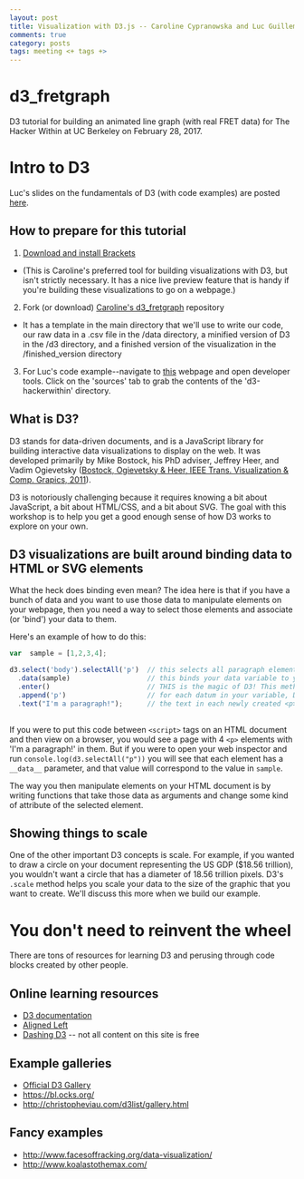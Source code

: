 ```yaml
---
layout: post
title: Visualization with D3.js -- Caroline Cypranowska and Luc Guillemot
comments: true
category: posts
tags: meeting <+ tags +>
---
```


# d3_fretgraph
D3 tutorial for building an animated line graph (with real FRET data) for The Hacker Within at UC Berkeley on February 28, 2017.

# Intro to D3

Luc's slides on the fundamentals of D3 (with code examples) are posted [here](https://docs.google.com/presentation/d/1HUKaUgAiZXTKibrGXXQX3lb7G15o2kvm-EHrpeXCeCg/edit?usp=sharing).

## How to prepare for this tutorial

1. [Download and install Brackets](http://brackets.io/)
  * (This is Caroline's preferred tool for building visualizations with D3, but isn't strictly necessary. It has a nice live preview feature that is handy if you're building these visualizations to go on a webpage.)
2. Fork (or download) [Caroline's d3_fretgraph](https://github.com/cypranowska/d3_fretgraph) repository
  * It has a template in the main directory that we'll use to write our code, our raw data in a .csv file in the /data directory, a minified version of D3 in the /d3 directory, and a finished version of the visualization in the /finished_version directory
3. For Luc's code example--navigate to [this](http://lucguillemot.com/d3-hackerwithin-example/) webpage and open developer tools. Click on the 'sources' tab to grab the contents of the 'd3-hackerwithin' directory. 
  
## What is D3?

D3 stands for data-driven documents, and is a JavaScript library for building interactive data visualizations to display on the web. It was developed primarily by Mike Bostock, his PhD adviser, Jeffrey Heer, and Vadim Ogievetsky ([Bostock, Ogievetsky & Heer, IEEE Trans. Visualization & Comp. Grapics, 2011](http://vis.stanford.edu/files/2011-D3-InfoVis.pdf)). 

D3 is notoriously challenging because it requires knowing a bit about JavaScript, a bit about HTML/CSS, and a bit about SVG. The goal with this workshop is to help you get a good enough sense of how D3 works to explore on your own.

## D3 visualizations are built around binding data to HTML or SVG elements

What the heck does binding even mean? The idea here is that if you have a bunch of data and you want to use those data to manipulate elements on your webpage, then you need a way to select those elements and associate (or 'bind') your data to them. 

Here's an example of how to do this:

```javascript
var  sample = [1,2,3,4];

d3.select('body').selectAll('p')  // this selects all paragraph elements within the body of your HTML file, if you don't have                                      any <p> elements on your page then this is a virtual selection
  .data(sample)                   // this binds your data variable to your selection
  .enter()                        // THIS is the magic of D3! This method allows you to create NEW elements on the webpage                                          based on your data
  .append('p')                    // for each datum in your variable, D3 will append a new <p> element to your page
  .text("I'm a paragraph!");      // the text in each newly created <p> element
  
```
If you were to put this code between `<script>` tags on an HTML document and then view on a browser, you would see a page with 4 `<p>` elements with 'I'm a paragraph!' in them. But if you were to open your web inspector and run `console.log(d3.selectAll("p"))` you will see that each element has a `__data__` parameter, and that value will correspond to the value in `sample`. 

The way you then manipulate elements on your HTML document is by writing functions that take those data as arguments and change some kind of attribute of the selected element. 

## Showing things to scale

One of the other important D3 concepts is scale. For example, if you wanted to draw a circle on your document representing the US GDP ($18.56 trillion), you wouldn't want a circle that has a diameter of 18.56 trillion pixels. D3's `.scale` method helps you scale your data to the size of the graphic that you want to create. We'll discuss this more when we build our example. 

# You don't need to reinvent the wheel

There are tons of resources for learning D3 and perusing through code blocks created by other people.

## Online learning resources
  * [D3 documentation](https://github.com/d3/d3/wiki/Tutorials)
  * [Aligned Left](http://alignedleft.com/tutorials/d3)
  * [Dashing D3](https://www.dashingd3js.com/) -- not all content on this site is free
  
## Example galleries
  * [Official D3 Gallery](https://github.com/d3/d3/wiki/Gallery)
  * https://bl.ocks.org/ 
  * http://christopheviau.com/d3list/gallery.html
  
## Fancy examples
  * http://www.facesoffracking.org/data-visualization/
  * http://www.koalastothemax.com/
  
